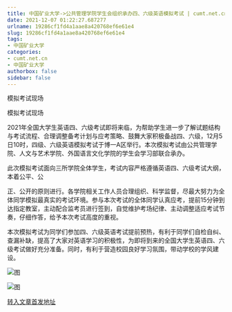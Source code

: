 ```yaml
---
title: 中国矿业大学->公共管理学院学生会组织承办四、六级英语模拟考试 | cumt.net.cn
date: 2021-12-07 01:22:27.687277
urlname: 19286cf1fd4a1aae8a420768ef6e61e4
slug: 19286cf1fd4a1aae8a420768ef6e61e4
tags: 
- 中国矿业大学
categories:
- cumt.net.cn
- 中国矿业大学
authorbox: false
sidebar: false
---
```

模拟考试现场

模拟考试现场

2021年全国大学生英语四、六级考试即将来临，为帮助学生进一步了解试题结构与考试流程、合理调整备考计划与应考策略、鼓舞大家积极备战四、六级，12月5日10时，四级、六级英语模拟考试于博一A区举行。本次模拟考试由公共管理学院、人文与艺术学院、外国语言文化学院的学生会学习部联合承办。

此次模拟考试面向三所学院全体学生，考试内容严格遵循英语四、六级考试大纲，本着公平、公
<!--more-->
正、公开的原则进行。各学院相关工作人员合理组织、科学监督，尽最大努力为全体同学模拟最真实的考试环境。参与本次考试的全体同学认真应考，提前15分钟到达指定教室，主动配合监考员进行签到，自觉维护考场纪律、主动调整适应考试节奏，仔细作答，给予本次考试高度的重视。

本次模拟考试为同学们参加四、六级英语考试提前预热，有利于同学们自检自纠、查漏补缺，提高了大家对英语学习的积极性，为即将到来的全国大学生英语四、六级考试做好充分准备。同时，有利于营造校园良好学习氛围，带动学校的学风建设。

![图](http://xwzx.cumt.edu.cn/_upload/article/images/9e/b5/9ca4ec6d434a80f9f63b0cb4d27d/3e55bf16-4c8d-42c9-8e56-29bdceae33e2.jpg)

![图](http://xwzx.cumt.edu.cn/_upload/article/images/9e/b5/9ca4ec6d434a80f9f63b0cb4d27d/04afaca8-b750-4d6b-9a0f-ef8356ea9c44.jpg)

[转入文章首发地址](http://xwzx.cumt.edu.cn/5a/e2/c523a613090/page.htm)